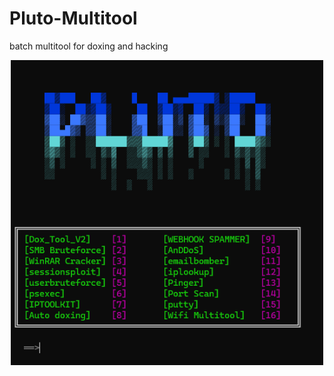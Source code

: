 # Pluto-Multitool
batch multitool for doxing and hacking

<p align='center'><img src="https://github.com/marsneptunepluto/Pluto-Multitool/blob/main/pluto.png" width=500 /></p>
